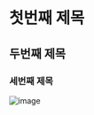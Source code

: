 # 첫번째 제목  
## 두번째 제목
### 세번째 제목
![image](https://github.com/sinchangun/basic/assets/145514301/8745534c-2c68-4989-a934-3d631c635e47)

